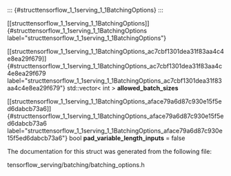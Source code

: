 ::: {#structtensorflow_1_1serving_1_1BatchingOptions}
:::

[\[structtensorflow\_1\_1serving\_1\_1BatchingOptions\]]{#structtensorflow_1_1serving_1_1BatchingOptions
label="structtensorflow_1_1serving_1_1BatchingOptions"}

[\[structtensorflow\_1\_1serving\_1\_1BatchingOptions\_ac7cbf1301dea31f83aa4c4e8ea29f679\]]{#structtensorflow_1_1serving_1_1BatchingOptions_ac7cbf1301dea31f83aa4c4e8ea29f679
label="structtensorflow_1_1serving_1_1BatchingOptions_ac7cbf1301dea31f83aa4c4e8ea29f679"}
std::vector$<$ int $>$ **allowed\_batch\_sizes**

[\[structtensorflow\_1\_1serving\_1\_1BatchingOptions\_aface79a6d87c930e15f5ed6dabcb73a6\]]{#structtensorflow_1_1serving_1_1BatchingOptions_aface79a6d87c930e15f5ed6dabcb73a6
label="structtensorflow_1_1serving_1_1BatchingOptions_aface79a6d87c930e15f5ed6dabcb73a6"}
bool **pad\_variable\_length\_inputs** = false

The documentation for this struct was generated from the following file:

tensorflow\_serving/batching/batching\_options.h
